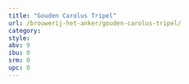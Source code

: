 ```yaml
---
title: "Gouden Carolus Tripel"
url: /brouwerij-het-anker/gouden-carolus-tripel/
category: 
style: 
abv: 9
ibu: 0
srm: 0
upc: 0
---
```


